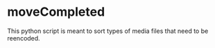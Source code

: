 # moveCompleted
This python script is meant to sort types of media files that need to be reencoded. 
